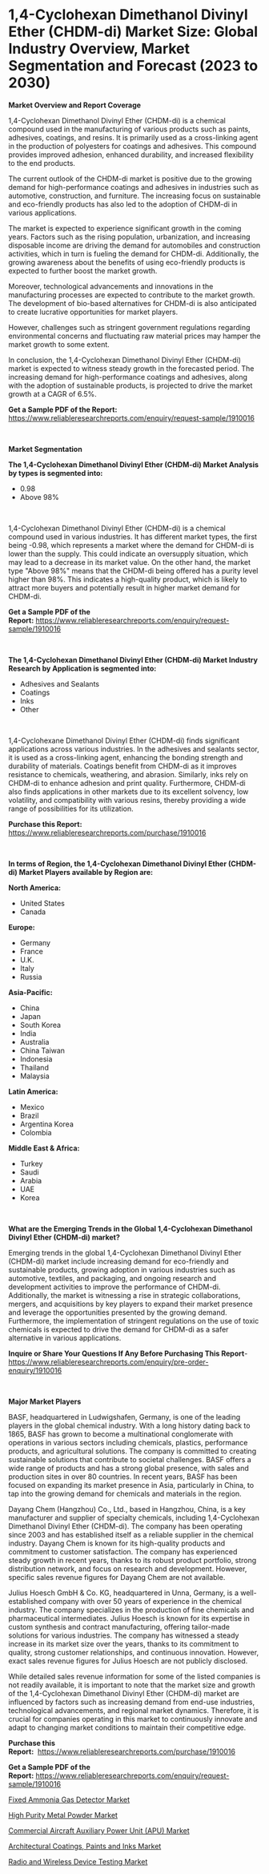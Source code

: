 <p><h1>1,4-Cyclohexan Dimethanol Divinyl Ether (CHDM-di) Market Size: Global Industry Overview, Market Segmentation and Forecast (2023 to 2030)</h1></p><p><strong>Market Overview and Report Coverage</strong></p>
<p><p>1,4-Cyclohexan Dimethanol Divinyl Ether (CHDM-di) is a chemical compound used in the manufacturing of various products such as paints, adhesives, coatings, and resins. It is primarily used as a cross-linking agent in the production of polyesters for coatings and adhesives. This compound provides improved adhesion, enhanced durability, and increased flexibility to the end products.</p><p>The current outlook of the CHDM-di market is positive due to the growing demand for high-performance coatings and adhesives in industries such as automotive, construction, and furniture. The increasing focus on sustainable and eco-friendly products has also led to the adoption of CHDM-di in various applications.</p><p>The market is expected to experience significant growth in the coming years. Factors such as the rising population, urbanization, and increasing disposable income are driving the demand for automobiles and construction activities, which in turn is fueling the demand for CHDM-di. Additionally, the growing awareness about the benefits of using eco-friendly products is expected to further boost the market growth.</p><p>Moreover, technological advancements and innovations in the manufacturing processes are expected to contribute to the market growth. The development of bio-based alternatives for CHDM-di is also anticipated to create lucrative opportunities for market players.</p><p>However, challenges such as stringent government regulations regarding environmental concerns and fluctuating raw material prices may hamper the market growth to some extent.</p><p>In conclusion, the 1,4-Cyclohexan Dimethanol Divinyl Ether (CHDM-di) market is expected to witness steady growth in the forecasted period. The increasing demand for high-performance coatings and adhesives, along with the adoption of sustainable products, is projected to drive the market growth at a CAGR of 6.5%.</p></p>
<p><strong>Get a Sample PDF of the Report:</strong> <a href="https://www.reliableresearchreports.com/enquiry/request-sample/1910016">https://www.reliableresearchreports.com/enquiry/request-sample/1910016</a></p>
<p>&nbsp;</p>
<p><strong>Market Segmentation</strong></p>
<p><strong>The 1,4-Cyclohexan Dimethanol Divinyl Ether (CHDM-di) Market Analysis by types is segmented into:</strong></p>
<p><ul><li>0.98</li><li>Above 98%</li></ul></p>
<p>&nbsp;</p>
<p><p>1,4-Cyclohexan Dimethanol Divinyl Ether (CHDM-di) is a chemical compound used in various industries. It has different market types, the first being -0.98, which represents a market where the demand for CHDM-di is lower than the supply. This could indicate an oversupply situation, which may lead to a decrease in its market value. On the other hand, the market type "Above 98%" means that the CHDM-di being offered has a purity level higher than 98%. This indicates a high-quality product, which is likely to attract more buyers and potentially result in higher market demand for CHDM-di.</p></p>
<p><strong>Get a Sample PDF of the Report:</strong>&nbsp;<a href="https://www.reliableresearchreports.com/enquiry/request-sample/1910016">https://www.reliableresearchreports.com/enquiry/request-sample/1910016</a></p>
<p>&nbsp;</p>
<p><strong>The 1,4-Cyclohexan Dimethanol Divinyl Ether (CHDM-di) Market Industry Research by Application is segmented into:</strong></p>
<p><ul><li>Adhesives and Sealants</li><li>Coatings</li><li>Inks</li><li>Other</li></ul></p>
<p>&nbsp;</p>
<p><p>1,4-Cyclohexane Dimethanol Divinyl Ether (CHDM-di) finds significant applications across various industries. In the adhesives and sealants sector, it is used as a cross-linking agent, enhancing the bonding strength and durability of materials. Coatings benefit from CHDM-di as it improves resistance to chemicals, weathering, and abrasion. Similarly, inks rely on CHDM-di to enhance adhesion and print quality. Furthermore, CHDM-di also finds applications in other markets due to its excellent solvency, low volatility, and compatibility with various resins, thereby providing a wide range of possibilities for its utilization.</p></p>
<p><strong>Purchase this Report:</strong>&nbsp; <a href="https://www.reliableresearchreports.com/purchase/1910016">https://www.reliableresearchreports.com/purchase/1910016</a></p>
<p>&nbsp;</p>
<p><strong>In terms of Region, the 1,4-Cyclohexan Dimethanol Divinyl Ether (CHDM-di) Market Players available by Region are:</strong></p>
<p>
    <p> <strong> North America: </strong>
        <ul>
            <li>United States</li>
            <li>Canada</li>
        </ul>
        </p> 
    <p> <strong> Europe: </strong>
        <ul>
            <li>Germany</li>
            <li>France</li>
            <li>U.K.</li>
            <li>Italy</li>
            <li>Russia</li>
        </ul>
        </p> 
    <p> <strong> Asia-Pacific: </strong>
        <ul>
            <li>China</li>
            <li>Japan</li>
            <li>South Korea</li>
            <li>India</li>
            <li>Australia</li>
            <li>China Taiwan</li>
            <li>Indonesia</li>
            <li>Thailand</li>
            <li>Malaysia</li>
        </ul>
        </p> 
    <p> <strong> Latin America: </strong>
        <ul>
            <li>Mexico</li>
            <li>Brazil</li>
            <li>Argentina Korea</li>
            <li>Colombia</li>
        </ul>
        </p> 
    <p> <strong> Middle East & Africa: </strong>
        <ul>
            <li>Turkey</li>
            <li>Saudi</li>
            <li>Arabia</li>
            <li>UAE</li>
            <li>Korea</li>
        </ul>
    </p>
    </p>
<p>&nbsp;</p>
<p><strong>What are the Emerging Trends in the Global 1,4-Cyclohexan Dimethanol Divinyl Ether (CHDM-di) market?</strong></p>
<p><p>Emerging trends in the global 1,4-Cyclohexan Dimethanol Divinyl Ether (CHDM-di) market include increasing demand for eco-friendly and sustainable products, growing adoption in various industries such as automotive, textiles, and packaging, and ongoing research and development activities to improve the performance of CHDM-di. Additionally, the market is witnessing a rise in strategic collaborations, mergers, and acquisitions by key players to expand their market presence and leverage the opportunities presented by the growing demand. Furthermore, the implementation of stringent regulations on the use of toxic chemicals is expected to drive the demand for CHDM-di as a safer alternative in various applications.</p></p>
<p><strong>Inquire or Share Your Questions If Any Before Purchasing This Report</strong>- <a href="https://www.reliableresearchreports.com/enquiry/pre-order-enquiry/1910016">https://www.reliableresearchreports.com/enquiry/pre-order-enquiry/1910016</a></p>
<p>&nbsp;</p>
<p><strong>Major Market Players</strong></p>
<p><p>BASF, headquartered in Ludwigshafen, Germany, is one of the leading players in the global chemical industry. With a long history dating back to 1865, BASF has grown to become a multinational conglomerate with operations in various sectors including chemicals, plastics, performance products, and agricultural solutions. The company is committed to creating sustainable solutions that contribute to societal challenges. BASF offers a wide range of products and has a strong global presence, with sales and production sites in over 80 countries. In recent years, BASF has been focused on expanding its market presence in Asia, particularly in China, to tap into the growing demand for chemicals and materials in the region.</p><p>Dayang Chem (Hangzhou) Co., Ltd., based in Hangzhou, China, is a key manufacturer and supplier of specialty chemicals, including 1,4-Cyclohexan Dimethanol Divinyl Ether (CHDM-di). The company has been operating since 2003 and has established itself as a reliable supplier in the chemical industry. Dayang Chem is known for its high-quality products and commitment to customer satisfaction. The company has experienced steady growth in recent years, thanks to its robust product portfolio, strong distribution network, and focus on research and development. However, specific sales revenue figures for Dayang Chem are not available.</p><p>Julius Hoesch GmbH & Co. KG, headquartered in Unna, Germany, is a well-established company with over 50 years of experience in the chemical industry. The company specializes in the production of fine chemicals and pharmaceutical intermediates. Julius Hoesch is known for its expertise in custom synthesis and contract manufacturing, offering tailor-made solutions for various industries. The company has witnessed a steady increase in its market size over the years, thanks to its commitment to quality, strong customer relationships, and continuous innovation. However, exact sales revenue figures for Julius Hoesch are not publicly disclosed.</p><p>While detailed sales revenue information for some of the listed companies is not readily available, it is important to note that the market size and growth of the 1,4-Cyclohexan Dimethanol Divinyl Ether (CHDM-di) market are influenced by factors such as increasing demand from end-use industries, technological advancements, and regional market dynamics. Therefore, it is crucial for companies operating in this market to continuously innovate and adapt to changing market conditions to maintain their competitive edge.</p></p>
<p><strong>Purchase this Report:</strong>&nbsp;&nbsp;<a href="https://www.reliableresearchreports.com/purchase/1910016">https://www.reliableresearchreports.com/purchase/1910016</a></p>
<p></p>
<p><strong>Get a Sample PDF of the Report:</strong>&nbsp;<a href="https://www.reliableresearchreports.com/enquiry/request-sample/1910016">https://www.reliableresearchreports.com/enquiry/request-sample/1910016</a></p>
<p><p><a href="https://github.com/Chiragrp23/Market-Research-Report-List-1/blob/main/fixed-ammonia-gas-detector-market.md">Fixed Ammonia Gas Detector Market</a></p><p><a href="https://medium.com/@theomorar2000/high-purity-metal-powder-market-size-and-market-trends-complete-industry-overview-2023-to-2030-6699a1754f8c">High Purity Metal Powder Market</a></p><p><a href="https://medium.com/@rahulv.reportprime/commercial-aircraft-auxiliary-power-unit-apu-market-insight-market-trends-growth-forecasted-53291cdbca6b">Commercial Aircraft Auxiliary Power Unit (APU) Market</a></p><p><a href="https://medium.com/@tonikuhic/architectural-coatings-paints-and-inks-market-competitive-analysis-market-trends-and-forecast-to-8f1907bd0bd8">Architectural Coatings, Paints and Inks Market</a></p><p><a href="https://github.com/Chiragrp22/Market-Research-Report-List-1/blob/main/radio-and-wireless-device-testing-market.md">Radio and Wireless Device Testing Market</a></p></p>